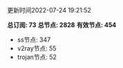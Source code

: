 更新时间2022-07-24 19:21:52

**总订阅: 73**
**总节点: 2828**
**有效节点: 454**
- ss节点: 347
- v2ray节点: 55
- trojan节点: 52
